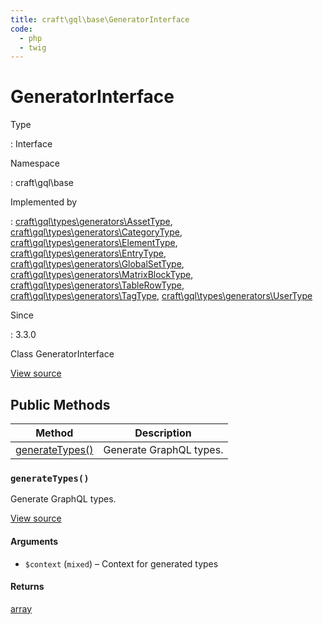 ```yaml
---
title: craft\gql\base\GeneratorInterface
code:
  - php
  - twig
---
```


# GeneratorInterface

Type

:   Interface

Namespace

:   craft\gql\base

Implemented by

:   [craft\gql\types\generators\AssetType](craft-gql-types-generators-assettype.md), [craft\gql\types\generators\CategoryType](craft-gql-types-generators-categorytype.md), [craft\gql\types\generators\ElementType](craft-gql-types-generators-elementtype.md), [craft\gql\types\generators\EntryType](craft-gql-types-generators-entrytype.md), [craft\gql\types\generators\GlobalSetType](craft-gql-types-generators-globalsettype.md), [craft\gql\types\generators\MatrixBlockType](craft-gql-types-generators-matrixblocktype.md), [craft\gql\types\generators\TableRowType](craft-gql-types-generators-tablerowtype.md), [craft\gql\types\generators\TagType](craft-gql-types-generators-tagtype.md), [craft\gql\types\generators\UserType](craft-gql-types-generators-usertype.md)

Since

:   3.3.0



Class GeneratorInterface





[View source](https://github.com/craftcms/cms/blob/master/src/gql/base/GeneratorInterface.php)






## Public Methods

| Method                                                                       | Description
| ---------------------------------------------------------------------------- | -----------------------
| [generateTypes()](craft-gql-base-generatorinterface.md#method-generatetypes) | Generate GraphQL types.

### `generateTypes()`





Generate GraphQL types.




[View source](https://github.com/craftcms/cms/blob/master/src/gql/base/GeneratorInterface.php#L25)


#### Arguments

- `$context` (`mixed`) – Context for generated types

#### Returns

[array](http://php.net/language.types.array)









